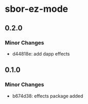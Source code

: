 # sbor-ez-mode

## 0.2.0

### Minor Changes

- d44818e: add dapp effects

## 0.1.0

### Minor Changes

- b674d38: effects package added
